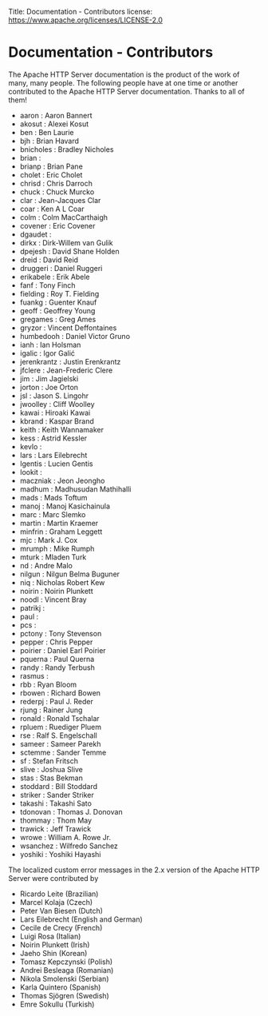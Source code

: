 Title: Documentation - Contributors
license: https://www.apache.org/licenses/LICENSE-2.0

# Documentation - Contributors

The Apache HTTP Server documentation is the product of the work of many,
many people. The following people have at one time or another contributed
to the Apache HTTP Server documentation. Thanks to all of them!

- aaron : Aaron Bannert
- akosut : Alexei Kosut
- ben : Ben Laurie
- bjh : Brian Havard
- bnicholes : Bradley Nicholes
- brian :
- brianp : Brian Pane
- cholet : Eric Cholet
- chrisd : Chris Darroch
- chuck : Chuck Murcko
- clar : Jean-Jacques Clar
- coar : Ken A L Coar
- colm : Colm MacCarthaigh
- covener : Eric Covener
- dgaudet :
- dirkx : Dirk-Willem van Gulik
- dpejesh : David Shane Holden
- dreid : David Reid
- druggeri : Daniel Ruggeri
- erikabele : Erik Abele
- fanf : Tony Finch
- fielding : Roy T. Fielding
- fuankg : Guenter Knauf
- geoff : Geoffrey Young
- gregames : Greg Ames
- gryzor : Vincent Deffontaines
- humbedooh : Daniel Victor Gruno
- ianh : Ian Holsman
- igalic : Igor Galić
- jerenkrantz : Justin Erenkrantz
- jfclere : Jean-Frederic Clere
- jim : Jim Jagielski
- jorton : Joe Orton
- jsl : Jason S. Lingohr
- jwoolley : Cliff Woolley
- kawai : Hiroaki Kawai
- kbrand : Kaspar Brand
- keith : Keith Wannamaker
- kess : Astrid Kessler
- kevlo :
- lars : Lars Eilebrecht
- lgentis : Lucien Gentis
- lookit :
- maczniak : Jeon Jeongho
- madhum : Madhusudan Mathihalli
- mads : Mads Toftum
- manoj : Manoj Kasichainula
- marc : Marc Slemko
- martin : Martin Kraemer
- minfrin : Graham Leggett
- mjc : Mark J. Cox
- mrumph : Mike Rumph
- mturk : Mladen Turk
- nd : Andre Malo
- nilgun : Nilgun Belma Buguner
- niq : Nicholas Robert Kew
- noirin : Noirin Plunkett
- noodl : Vincent Bray
- patrikj :
- paul :
- pcs :
- pctony : Tony Stevenson
- pepper : Chris Pepper
- poirier : Daniel Earl Poirier
- pquerna : Paul Querna
- randy : Randy Terbush
- rasmus :
- rbb : Ryan Bloom
- rbowen : Richard Bowen
- rederpj : Paul J. Reder
- rjung : Rainer Jung
- ronald : Ronald Tschalar
- rpluem : Ruediger Pluem
- rse : Ralf S. Engelschall
- sameer : Sameer Parekh
- sctemme : Sander Temme
- sf : Stefan Fritsch
- slive : Joshua Slive
- stas : Stas Bekman
- stoddard : Bill Stoddard
- striker : Sander Striker
- takashi : Takashi Sato
- tdonovan : Thomas J. Donovan
- thommay : Thom May
- trawick : Jeff Trawick
- wrowe : William A. Rowe Jr.
- wsanchez : Wilfredo Sanchez
- yoshiki : Yoshiki Hayashi

The localized custom error messages in the 2.x version of the Apache HTTP
Server were contributed by

- Ricardo Leite (Brazilian)
- Marcel Kolaja (Czech)
- Peter Van Biesen (Dutch)
- Lars Eilebrecht (English and German)
- Cecile de Crecy (French)
- Luigi Rosa (Italian)
- Noirin Plunkett (Irish)
- Jaeho Shin (Korean)
- Tomasz Kepczynski (Polish)
- Andrei Besleaga (Romanian)
- Nikola Smolenski (Serbian)
- Karla Quintero (Spanish)
- Thomas Sjögren (Swedish)
- Emre Sokullu (Turkish)

